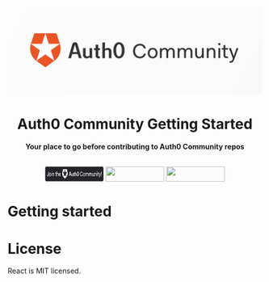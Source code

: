 <div align="center">
<br>
<img src="/Open-Source/Assets/Auth0_Community_Banner.png"
/>
<br/>
<h1>Auth0 Community Getting Started</h1>
<strong>Your place to go before contributing to Auth0 Community repos</strong>
</div>
<br/>
<p align="center">
<img width="116" height="30" src="/Open-Source/Assets/join_auth0_community_badge.png"/>
<img width="116" height="30" src="https://img.shields.io/badge/community-driven-brightgreen.svg"/>
<img width="116" height="30" src="https://img.shields.io/badge/OSS-%3C3-brightgreen.svg"/>
</p>

# Getting started

# License

React is MIT licensed.
